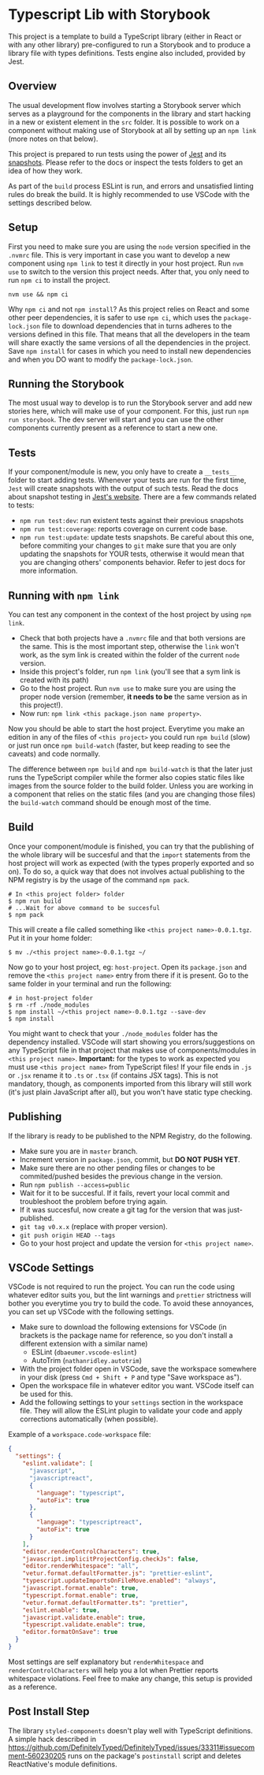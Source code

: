 # Typescript Lib with Storybook

This project is a template to build a TypeScript library (either in React or with any other library) pre-configured to run a Storybook and to produce a library file with types definitions. Tests engine also included, provided by Jest.

## Overview

The usual development flow involves starting a Storybook server which serves as a playground for the components in the library and start hacking in a new or existent element in the `src` folder. It is possible to work on a component without making use of Storybook at all by setting up an `npm link` (more notes on that below).

This project is prepared to run tests using the power of [Jest](https://jestjs.io) and its [snapshots](https://jestjs.io/docs/en/snapshot-testing). Please refer to the docs or inspect the tests folders to get an idea of how they work.

As part of the `build` process ESLint is run, and errors and unsatisfied linting rules do break the build. It is highly recommended to use VSCode with the settings described below.

## Setup

First you need to make sure you are using the `node` version specified in the `.nvmrc` file. This is very important in case you want to develop a new component using `npm link` to test it directly in your host project. Run `nvm use` to switch to the version this project needs. After that, you only need to run `npm ci` to install the project.

```
nvm use && npm ci
```

Why `npm ci` and not `npm install`? As this project relies on React and some other peer dependencies, it is safer to use `npm ci`, which uses the `package-lock.json` file to download dependencies that in turns adheres to the versions defined in this file. That means that all the developers in the team will share exactly the same versions of all the dependencies in the project. Save `npm install` for cases in which you need to install new dependencies and when you DO want to modify the `package-lock.json`.

## Running the Storybook

The most usual way to develop is to run the Storybook server and add new stories here, which will make use of your component. For this, just run `npm run storybook`. The dev server will start and you can use the other components currently present as a reference to start a new one.

## Tests

If your component/module is new, you only have to create a `__tests__` folder to start adding tests. Whenever your tests are run for the first time, `Jest` will create snapshots with the output of such tests. Read the docs about snapshot testing in [Jest's website](https://jestjs.io/docs/en/snapshot-testing). There are a few commands related to tests:

- `npm run test:dev`: run existent tests against their previous snapshots
- `npm run test:coverage`: reports coverage on current code base.
- `npm run test:update`: update tests snapshots. Be careful about this one, before commiting your changes to `git` make sure that you are only updating the snapshots for YOUR tests, otherwise it would mean that you are changing others' components behavior. Refer to jest docs for more information.

## Running with `npm link`

You can test any component in the context of the host project by using `npm link`.

- Check that both projects have a `.nvmrc` file and that both versions are the same. This is the most important step, otherwise the `link` won't work, as the sym link is created within the folder of the current `node` version.
- Inside this project's folder, run `npm link` (you'll see that a sym link is created with its path)
- Go to the host project. Run `nvm use` to make sure you are using the proper node version (remember, **it needs to be** the same version as in this project!).
- Now run: `npm link <this package.json name property>`.

Now you should be able to start the host project. Everytime you make an edition in any of the files of `<this project>` you could run `npm build` (slow) or just run once `npm build-watch` (faster, but keep reading to see the caveats) and code normally.

The difference between `npm build` and `npm build-watch` is that the later just runs the TypeScript compiler while the former also copies static files like images from the source folder to the build folder. Unless you are working in a component that relies on the static files (and you are changing those files) the `build-watch` command should be enough most of the time.

## Build

Once your component/module is finished, you can try that the publishing of the whole library will be succesful and that the `import` statements from the host project will work as expected (with the types properly exported and so on). To do so, a quick way that does not involves actual publishing to the NPM registry is by the usage of the command `npm pack`.

```
# In <this project folder> folder
$ npm run build
# ...Wait for above command to be succesful
$ npm pack
```

This will create a file called something like `<this project name>-0.0.1.tgz`. Put it in your home folder:

```
$ mv ./<this project name>-0.0.1.tgz ~/
```

Now go to your host project, eg: `host-project`. Open its `package.json` and remove the `<this project name>` entry from there if it is present. Go to the same folder in your terminal and run the following:

```
# in host-project folder
$ rm -rf ./node_modules
$ npm install ~/<this project name>-0.0.1.tgz --save-dev
$ npm install
```

You might want to check that your `./node_modules` folder has the dependency installed. VSCode will start showing you errors/suggestions on any TypeScript file in that project that makes use of components/modules in `<this project name>`. **Important:** for the types to work as expected you must use `<this project name>` from TypeScript files! If your file ends in `.js` or `.jsx` rename it to `.ts` or `.tsx` (if contains JSX tags). This is not mandatory, though, as components imported from this library will still work (it's just plain JavaScript after all), but you won't have static type checking.

## Publishing

If the library is ready to be published to the NPM Registry, do the following.

- Make sure you are in `master` branch.
- Increment version in `package.json`, commit, but **DO NOT PUSH YET**.
- Make sure there are no other pending files or changes to be commited/pushed besides the previous change in the version.
- Run `npm publish --access=public`
- Wait for it to be succesful. If it fails, revert your local commit and troubleshoot the problem before trying again.
- If it was succesful, now create a git tag for the version that was just-published.
- `git tag v0.x.x` (replace with proper version).
- `git push origin HEAD --tags`
- Go to your host project and update the version for `<this project name>`.

## VSCode Settings

VSCode is not required to run the project. You can run the code using whatever editor suits you, but the lint warnings and `prettier` strictness will bother you everytime you try to build the code. To avoid these annoyances, you can set up VSCode with the following settings.

- Make sure to download the following extensions for VSCode (in brackets is the package name for reference, so you don't install a different extension with a similar name)
  - ESLint (`dbaeumer.vscode-eslint`)
  - AutoTrim (`nathanridley.autotrim`)
- With the project folder open in VSCode, save the workspace somewhere in your disk (press `Cmd + Shift + P` and type "Save workspace as").
- Open the workspace file in whatever editor you want. VSCode itself can be used for this.
- Add the following settings to your `settings` section in the workspace file. They will allow the ESLint plugin to validate your code and apply corrections automatically (when possible).

Example of a `workspace.code-workspace` file:

```json
{
  "settings": {
    "eslint.validate": [
      "javascript",
      "javascriptreact",
      {
        "language": "typescript",
        "autoFix": true
      },
      {
        "language": "typescriptreact",
        "autoFix": true
      }
    ],
    "editor.renderControlCharacters": true,
    "javascript.implicitProjectConfig.checkJs": false,
    "editor.renderWhitespace": "all",
    "vetur.format.defaultFormatter.js": "prettier-eslint",
    "typescript.updateImportsOnFileMove.enabled": "always",
    "javascript.format.enable": true,
    "typescript.format.enable": true,
    "vetur.format.defaultFormatter.ts": "prettier",
    "eslint.enable": true,
    "javascript.validate.enable": true,
    "typescript.validate.enable": true,
    "editor.formatOnSave": true
  }
}
```

Most settings are self explanatory but `renderWhitespace` and `renderControlCharacters` will help you a lot when Prettier reports whitespace violations. Feel free to make any change, this setup is provided as a reference.

## Post Install Step

The library `styled-components` doesn't play well with TypeScript definitions. A simple hack described in https://github.com/DefinitelyTyped/DefinitelyTyped/issues/33311#issuecomment-560230205 runs on the package's `postinstall` script and deletes ReactNative's module definitions.
